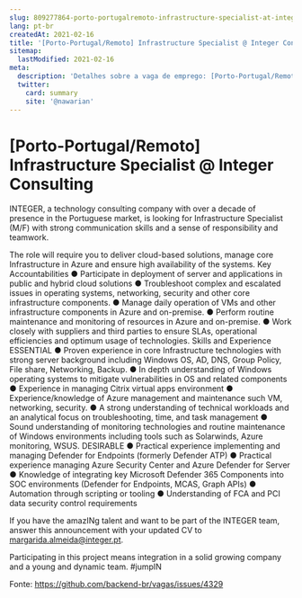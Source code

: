 ```yaml
---
slug: 809277864-porto-portugalremoto-infrastructure-specialist-at-integer-consulting
lang: pt-br
createdAt: 2021-02-16
title: '[Porto-Portugal/Remoto] Infrastructure Specialist @ Integer Consulting - Vaga de Emprego'
sitemap:
  lastModified: 2021-02-16
meta:
  description: 'Detalhes sobre a vaga de emprego: [Porto-Portugal/Remoto] Infrastructure Specialist @ Integer Consulting'
  twitter:
    card: summary
    site: '@nawarian'
---
```


# [Porto-Portugal/Remoto] Infrastructure Specialist @ Integer Consulting

INTEGER, a technology consulting company with over a decade of presence in the Portuguese market, is looking for Infrastructure Specialist (M/F) with strong communication skills and a sense of responsibility and teamwork.

The role will require you to deliver cloud-based solutions, manage core Infrastructure in Azure and ensure high availability of the systems.
Key Accountabilities
● Participate in deployment of server and applications in public and hybrid cloud solutions
● Troubleshoot complex and escalated issues in operating systems, networking, security and
other core infrastructure components.
● Manage daily operation of VMs and other infrastructure components in Azure and
on-premise.
● Perform routine maintenance and monitoring of resources in Azure and on-premise.
● Work closely with suppliers and third parties to ensure SLAs, operational efficiencies and
optimum usage of technologies.
Skills and Experience
ESSENTIAL
● Proven experience in core Infrastructure technologies with strong server background
including Windows OS, AD, DNS, Group Policy, File share, Networking, Backup.
● In depth understanding of Windows operating systems to mitigate vulnerabilities in OS and
related components
● Experience in managing Citrix virtual apps environment
● Experience/knowledge of Azure management and maintenance such VM, networking,
security.
● A strong understanding of technical workloads and an analytical focus on troubleshooting,
time, and task management
● Sound understanding of monitoring technologies and routine maintenance of Windows
environments including tools such as Solarwinds, Azure monitoring, WSUS.
DESIRABLE
● Practical experience implementing and managing Defender for Endpoints (formerly Defender
ATP)
● Practical experience managing Azure Security Center and Azure Defender for Server
● Knowledge of integrating key Microsoft Defender 365 Components into SOC environments
(Defender for Endpoints, MCAS, Graph APIs)
● Automation through scripting or tooling
● Understanding of FCA and PCI data security control requirements

If you have the amazINg talent and want to be part of the INTEGER team, answer this announcement with your updated CV to margarida.almeida@integer.pt.

Participating in this project means integration in a solid growing company and a young and dynamic team. #jumpIN


Fonte: https://github.com/backend-br/vagas/issues/4329